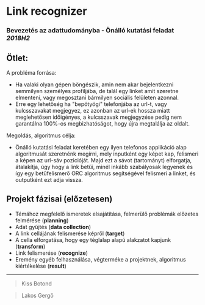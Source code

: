 # Link recognizer

### Bevezetés az adattudományba - Önálló kutatási feladat *2018H2*




## Ötlet:

A probléma forrása:

- Ha valaki olyan gépen böngészik, amin nem akar bejelentkezni semmilyen személyes profiljába,
  de talál egy linket amit szeretne elmenteni, vagy megosztani bármilyen sociális felületen azonnal.
- Erre egy lehetőség ha "bepötyögi" telefonjába az url-t, vagy kulcsszavakat megjegyez, ez azonban az url-ek hossza miatt
  meglehetősen időigényes, a kulcsszavak megjegyzése pedig nem garantálna 100%-os megbizhatóságot, hogy újra megtalálja az
  oldalt.

Megoldás, algoritmus célja:

- Önálló kutatási feladat keretében egy ilyen telefonos applikáció alap algoritmusát szeretnénk megírni,
  mely inputként egy képet kap, felismeri a képen az url-sáv pozicióját. Majd ezt a sávot (tartományt)
  elforgatja, átalakítja, úgy hogy a link betűi, minél inkább szabályosak legyenek és így egy betűfelismerő
  ORC algoritmus segítségével felismeri a linket, és outputként ezt adja vissza. 


## Projekt fázisai (előzetesen) 

- Témához megfelelő ismeretek elsajátítása, felmerülő problémák előzetes felmérése (**planning**) 
- Adat gyűjtés (**data collection**)
- A link cellájának felismerése képről (**target**)
- A cella elforgatása, hogy egy téglalap alapú alakzatot kapjunk (**transform**)
- Link felismerése (**recognize**)
- Eremény egyéb felhasználása, végterméke a projektnek, algoritmus kiértékelése (**result**)

---
> Kiss Botond

> Lakos Gergő
